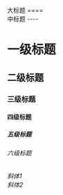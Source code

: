 大标题                       ====  
中标题                       ----    
# 一级标题   
## 二级标题   
### 三级标题   
#### 四级标题   
##### 五级标题   
###### 六级标题   
*斜体1*   
_斜体2_   

